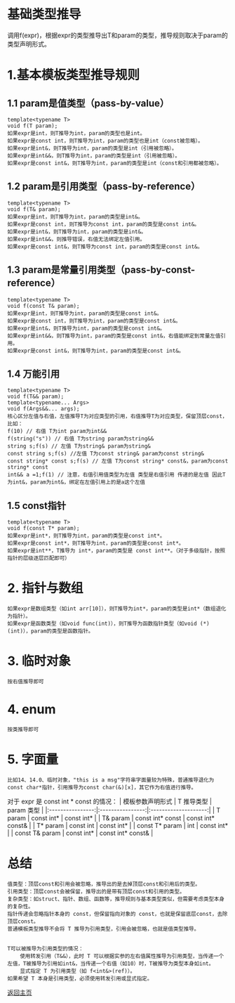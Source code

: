 # 基础类型推导

调用f(expr)，根据expr的类型推导出T和param的类型，推导规则取决于param的类型声明形式。
# 1.基本模板类型推导规则
## 1.1 param是值类型（pass-by-value）
    template<typename T>
    void f(T param);
    如果expr是int，则T推导为int，param的类型也是int。
    如果expr是const int，则T推导为int，param的类型也是int（const被忽略）。
    如果expr是int&，则T推导为int，param的类型是int（引用被忽略）。
    如果expr是int&&，则T推导为int，param的类型是int（引用被忽略）。
    如果expr是const int&，则T推导为int，param的类型是int（const和引用都被忽略）。
    
## 1.2 param是引用类型（pass-by-reference）
    template<typename T>
    void f(T& param);
    如果expr是int，则T推导为int，param的类型是int&。
    如果expr是const int，则T推导为const int，param的类型是const int&。
    如果expr是int&，则T推导为int，param的类型是int&。
    如果expr是int&&，则推导错误，右值无法绑定左值引用。
    如果expr是const int&，则T推导为const int，param的类型是const int&。
    
## 1.3 param是常量引用类型（pass-by-const-reference）
    template<typename T>
    void f(const T& param);
    如果expr是int，则T推导为int，param的类型是const int&。
    如果expr是const int，则T推导为int，param的类型是const int&。
    如果expr是int&，则T推导为int，param的类型是const int&。
    如果expr是int&&，则T推导为int，param的类型是const int&，右值能绑定到常量左值引用。
    如果expr是const int&，则T推导为int，param的类型是const int&。
    
## 1.4 万能引用
    template<typename T>
    void f(T&& param);
    template<typename... Args>
    void f(Args&&... args);
    核心区分左值与右值，左值推导T为对应类型的引用，右值推导T为对应类型，保留顶层const，比如：
    f(10) // 右值 T为int param为int&&
    f(string("s")) // 右值 T为string param为string&&
    string s;f(s) // 左值 T为string& param为string&
    const string s;f(s) //左值 T为const string& param为const string&
    const string* const s;f(s) // 左值 T为const string* const&，param为const string* const
    int&& a =1;f(1) // 注意，右值引用值类型为左值 类型是右值引用 传递的是左值 因此T为int&，param为int&，绑定在左值引用上的是a这个左值
    
## 1.5 const指针
    template<typename T>
    void f(const T* param);
    如果expr是int*，则T推导为int，param的类型是const int*。
    如果expr是const int*，则T推导为int，param的类型是const int*。
    如果expr是int**，T推导为 int*，param的类型是 const int**。（对于多级指针，按照指针的层级逐层匹配即可）


# 2. 指针与数组
    如果expr是数组类型（如int arr[10]），则T推导为int*，param的类型是int*（数组退化为指针）。
    如果expr是函数类型（如void func(int)），则T推导为函数指针类型（如void (*)(int)），param的类型是函数指针。

# 3. 临时对象
    按右值推导即可
    
# 4. enum
    按类推导即可
    
# 5. 字面量
    比如14、14.0、临时对象，"this is a msg"字符串字面量较为特殊，普通推导退化为const char*指针，引用推导为const char(&)[x]，其它作为右值进行推导。
    

对于 expr 是 const int * const 的情况：
| 模板参数声明形式 | T 推导类型       | param 类型           |
|:----------------:|:----------------:|:--------------------:|
| T param          | const int*       | const int*           |
| T& param         | const int* const | const int* const&    |
| T* param         | const int        | const int*           |
| const T* param   | int              | const int*           |
| const T& param   | const int*       | const int* const&    |
  


# 总结
    值类型：顶层const和引用会被忽略，推导出的是去掉顶层const和引用后的类型。
    引用类型：顶层const会被保留，推导出的是带有顶层const和引用的类型。
    复杂类型：如struct、指针、数组、函数等，推导规则与基本类型类似，但需要考虑类型本身的复杂性。
    指针传递会忽略指针本身的 const，但保留指向对象的 const，也就是保留底层const，去除顶层const。
    普通模板类型推导不会将 T 推导为引用类型，引用会被忽略，也就是值类型推导。


    T可以被推导为引用类型的情况：
        使用转发引用（T&&），此时 T 可以根据实参的左右值属性推导为引用类型，当传递一个左值，T被推导为引用如int&，当传递一个右值（如10）时，T被推导为类型本身如int。
        显式指定 T 为引用类型（如 f<int&>(ref)）。
    如果希望 T 本身是引用类型，必须使用转发引用或显式指定。


[返回主页](../../README.md)
